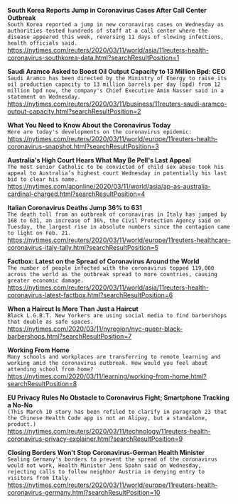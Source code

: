 **South Korea Reports Jump in Coronavirus Cases After Call Center Outbreak**\
`South Korea reported a jump in new coronavirus cases on Wednesday as authorities tested hundreds of staff at a call center where the disease appeared this week, reversing 11 days of slowing infections, health officials said.`\
https://nytimes.com/reuters/2020/03/11/world/asia/11reuters-health-coronavirus-southkorea-data.html?searchResultPosition=1

**Saudi Aramco Asked to Boost Oil Output Capacity to 13 Million Bpd: CEO**\
`Saudi Aramco has been directed by the Ministry of Energy to raise its oil production capacity to 13 million barrels per day (bpd) from 12 million bpd now, the company's Chief Executive Amin Nasser said in a statement on Wednesday. `\
https://nytimes.com/reuters/2020/03/11/business/11reuters-saudi-aramco-output-capacity.html?searchResultPosition=2

**What You Need to Know About the Coronavirus Today**\
`Here are today's developments on the coronavirus epidemic:`\
https://nytimes.com/reuters/2020/03/11/world/europe/11reuters-health-coronavirus-snapshot.html?searchResultPosition=3

**Australia's High Court Hears What May Be Pell's Last Appeal**\
`The most senior Catholic to be convicted of child sex abuse took his appeal to Australia’s highest court Wednesday in potentially his last bid to clear his name. `\
https://nytimes.com/aponline/2020/03/11/world/asia/ap-as-australia-cardinal-charged.html?searchResultPosition=4

**Italian Coronavirus Deaths Jump 36% to 631**\
`The death toll from an outbreak of coronavirus in Italy has jumped by 168 to 631, an increase of 36%, the Civil Protection Agency said on Tuesday, the largest rise in absolute numbers since the contagion came to light on Feb. 21.`\
https://nytimes.com/reuters/2020/03/11/world/europe/11reuters-healthcare-coronavirus-italy-tally.html?searchResultPosition=5

**Factbox: Latest on the Spread of Coronavirus Around the World**\
`The number of people infected with the coronavirus topped 119,000 across the world as the outbreak spread to more countries, causing greater economic damage. `\
https://nytimes.com/reuters/2020/03/11/world/asia/11reuters-health-coronavirus-latest-factbox.html?searchResultPosition=6

**When a Haircut Is More Than Just a Haircut**\
`Black L.G.B.T. New Yorkers are using social media to find barbershops that double as safe spaces.`\
https://nytimes.com/2020/03/11/nyregion/nyc-queer-black-barbershops.html?searchResultPosition=7

**Working From Home**\
`Many schools and workplaces are transferring to remote learning and working amid the coronavirus outbreak. How would you feel about attending school from home?`\
https://nytimes.com/2020/03/11/learning/working-from-home.html?searchResultPosition=8

**EU Privacy Rules No Obstacle to Coronavirus Fight; Smartphone Tracking a No-No**\
`(This March 10 story has been refiled to clarify in paragraph 23 that the Chinese Health Code app is not an Alipay, but a standalone, product.)`\
https://nytimes.com/reuters/2020/03/11/technology/11reuters-health-coronavirus-privacy-explainer.html?searchResultPosition=9

**Closing Borders Won't Stop Coronavirus-German Health Minister**\
`Sealing Germany's borders to prevent the spread of the coronavirus would not work, Health Minister Jens Spahn said on Wednesday, rejecting calls to follow neighbor Austria in denying entry to visitors from Italy.`\
https://nytimes.com/reuters/2020/03/11/world/europe/11reuters-health-coronavirus-germany.html?searchResultPosition=10

